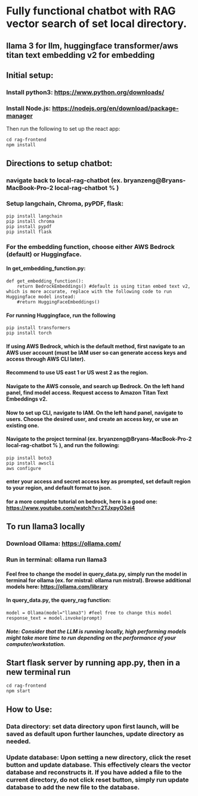 # Fully functional chatbot with RAG vector search of set local directory.
## llama 3 for llm, huggingface transformer/aws titan text embedding v2 for embedding

## Initial setup:
### Install python3: https://www.python.org/downloads/
### Install Node.js: https://nodejs.org/en/download/package-manager

Then run the following to set up the react app:
```
cd rag-frontend
npm install
```


## Directions to setup chatbot:
### navigate back to local-rag-chatbot (ex. bryanzeng@Bryans-MacBook-Pro-2 local-rag-chatbot % )
### Setup langchain, Chroma, pyPDF, flask:
```
pip install langchain
pip install chroma
pip install pypdf
pip install flask
```
### For the embedding function, choose either AWS Bedrock (default) or Huggingface. 
#### In get_embedding_function.py:
```
def get_embedding_function():
    return BedrockEmbeddings() #default is using titan embed text v2, which is more accurate, replace with the following code to run Huggingface model instead:
    #return HuggingFaceEmbeddings()

```

#### For running Huggingface, run the following
```
pip install transformers
pip install torch
```
#### If using AWS Bedrock, which is the default method, first navigate to an AWS user account (must be IAM user so can generate access keys and access through AWS CLI later).
#### Recommend to use US east 1 or US west 2 as the region.
#### Navigate to the AWS console, and search up Bedrock. On the left hand panel, find model access. Request access to Amazon Titan Text Embeddings v2.
#### Now to set up CLI, navigate to IAM. On the left hand panel, navigate to users. Choose the desired user, and create an access key, or use an existing one.
#### Navigate to the project terminal (ex. bryanzeng@Bryans-MacBook-Pro-2 local-rag-chatbot % ), and run the following:
```
pip install boto3
pip install awscli
aws configure
```
#### enter your access and secret access key as prompted, set default region to your region, and default format to json.
#### for a more complete tutorial on bedrock, here is a good one: https://www.youtube.com/watch?v=2TJxpyO3ei4

## To run llama3 locally
### Download Ollama: https://ollama.com/
### Run in terminal: ollama run llama3
#### Feel free to change the model in query_data.py, simply run the model in terminal for ollama (ex. for mistral: ollama run mistral). Browse additional models here: https://ollama.com/library
#### In query_data.py, the query_rag function:
```
model = Ollama(model="llama3") #feel free to change this model
response_text = model.invoke(prompt)
```
##### Note: Consider that the LLM is running locally, high performing models might take more time to run depending on the performance of your computer/workstation.

## Start flask server by running app.py, then in a new terminal run
```
cd rag-frontend
npm start
```
## How to Use:
### Data directory: set data directory upon first launch, will be saved as default upon further launches, update directory as needed.
### Update database: Upon setting a new directory, click the reset button and update database. This effectively clears the vector database and reconstructs it. If you have added a file to the current directory, do not click reset button, simply run update database to add the new file to the database.
